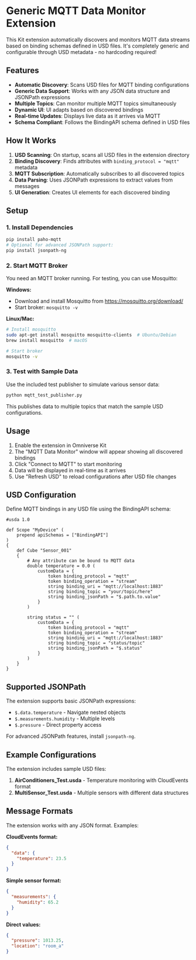 # Generic MQTT Data Monitor Extension

This Kit extension automatically discovers and monitors MQTT data streams based on binding schemas defined in USD files. It's completely generic and configurable through USD metadata - no hardcoding required!

## Features

- **Automatic Discovery**: Scans USD files for MQTT binding configurations
- **Generic Data Support**: Works with any JSON data structure and JSONPath expressions
- **Multiple Topics**: Can monitor multiple MQTT topics simultaneously
- **Dynamic UI**: UI adapts based on discovered bindings
- **Real-time Updates**: Displays live data as it arrives via MQTT
- **Schema Compliant**: Follows the BindingAPI schema defined in USD files

## How It Works

1. **USD Scanning**: On startup, scans all USD files in the extension directory
2. **Binding Discovery**: Finds attributes with `binding_protocol = "mqtt"` metadata
3. **MQTT Subscription**: Automatically subscribes to all discovered topics
4. **Data Parsing**: Uses JSONPath expressions to extract values from messages
5. **UI Generation**: Creates UI elements for each discovered binding

## Setup

### 1. Install Dependencies

```bash
pip install paho-mqtt
# Optional for advanced JSONPath support:
pip install jsonpath-ng
```

### 2. Start MQTT Broker

You need an MQTT broker running. For testing, you can use Mosquitto:

**Windows:**
- Download and install Mosquitto from https://mosquitto.org/download/
- Start broker: `mosquitto -v`

**Linux/Mac:**
```bash
# Install mosquitto
sudo apt-get install mosquitto mosquitto-clients  # Ubuntu/Debian
brew install mosquitto  # macOS

# Start broker
mosquitto -v
```

### 3. Test with Sample Data

Use the included test publisher to simulate various sensor data:

```bash
python mqtt_test_publisher.py
```

This publishes data to multiple topics that match the sample USD configurations.

## Usage

1. Enable the extension in Omniverse Kit
2. The "MQTT Data Monitor" window will appear showing all discovered bindings
3. Click "Connect to MQTT" to start monitoring
4. Data will be displayed in real-time as it arrives
5. Use "Refresh USD" to reload configurations after USD file changes

## USD Configuration

Define MQTT bindings in any USD file using the BindingAPI schema:

```usd
#usda 1.0

def Scope "MyDevice" (
    prepend apiSchemas = ["BindingAPI"]
)
{
    def Cube "Sensor_001"
    {
        # Any attribute can be bound to MQTT data
        double temperature = 0.0 (
            customData = {
                token binding_protocol = "mqtt"
                token binding_operation = "stream"
                string binding_uri = "mqtt://localhost:1883"
                string binding_topic = "your/topic/here"
                string binding_jsonPath = "$.path.to.value"
            }
        )
        
        string status = "" (
            customData = {
                token binding_protocol = "mqtt"
                token binding_operation = "stream"
                string binding_uri = "mqtt://localhost:1883"
                string binding_topic = "status/topic"
                string binding_jsonPath = "$.status"
            }
        )
    }
}
```

## Supported JSONPath

The extension supports basic JSONPath expressions:
- `$.data.temperature` - Navigate nested objects
- `$.measurements.humidity` - Multiple levels
- `$.pressure` - Direct property access

For advanced JSONPath features, install `jsonpath-ng`.

## Example Configurations

The extension includes sample USD files:

1. **AirConditioners_Test.usda** - Temperature monitoring with CloudEvents format
2. **MultiSensor_Test.usda** - Multiple sensors with different data structures

## Message Formats

The extension works with any JSON format. Examples:

**CloudEvents format:**
```json
{
  "data": {
    "temperature": 23.5
  }
}
```

**Simple sensor format:**
```json
{
  "measurements": {
    "humidity": 65.2
  }
}
```

**Direct values:**
```json
{
  "pressure": 1013.25,
  "location": "room_a"
}
```
